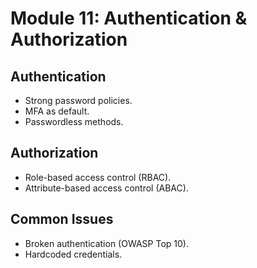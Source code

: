 # Module 11: Authentication & Authorization

## Authentication
- Strong password policies.  
- MFA as default.  
- Passwordless methods.  

## Authorization
- Role-based access control (RBAC).  
- Attribute-based access control (ABAC).  

## Common Issues
- Broken authentication (OWASP Top 10).  
- Hardcoded credentials.
